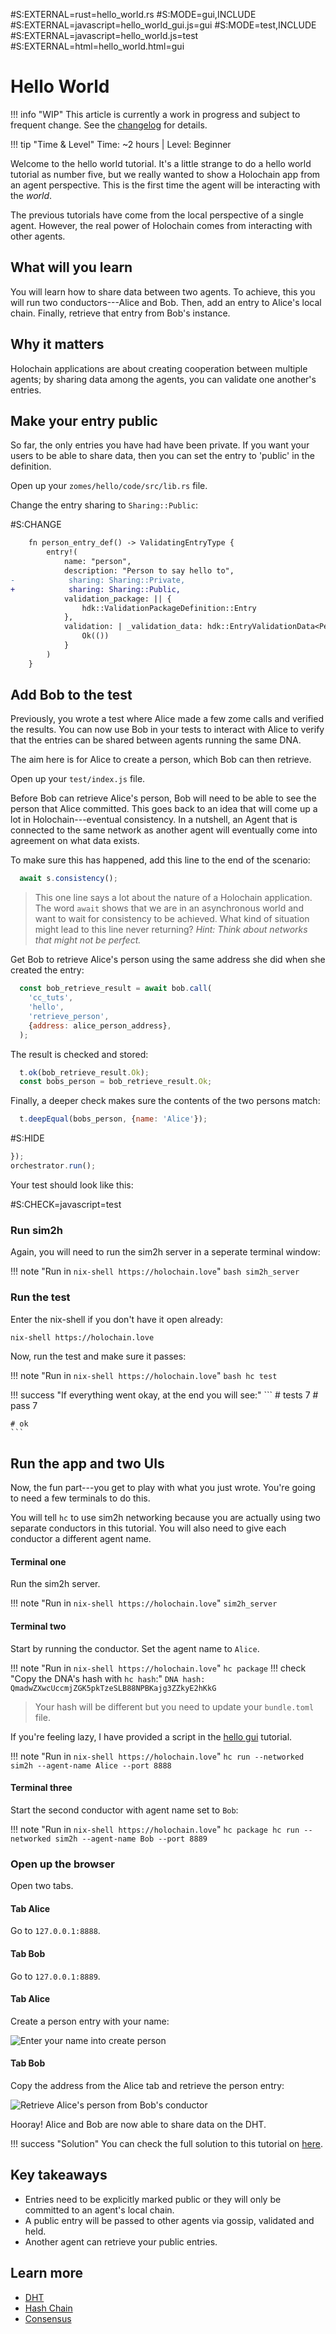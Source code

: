 \#S:EXTERNAL=rust=hello_world.rs
\#S:MODE=gui,INCLUDE
\#S:EXTERNAL=javascript=hello_world_gui.js=gui
\#S:MODE=test,INCLUDE
\#S:EXTERNAL=javascript=hello_world.js=test
\#S:EXTERNAL=html=hello_world.html=gui
# Hello World

!!! info "WIP"
    This article is currently a work in progress and subject to frequent change.
    See the [changelog](/docs/changelog) for details.

!!! tip "Time & Level"
    Time: ~2 hours | Level: Beginner

Welcome to the hello world tutorial. It's a little strange to do a hello world tutorial as number five, but we really wanted to show a Holochain app from an agent perspective. This is the first time the agent will be interacting with the _world_.

The previous tutorials have come from the local perspective of a single agent. However, the real power of Holochain comes from interacting with other agents.

## What will you learn
You will learn how to share data between two agents. To achieve, this you will run two conductors---Alice and Bob.
Then, add an entry to Alice's local chain. Finally, retrieve that entry from Bob's instance.

## Why it matters
Holochain applications are about creating cooperation between multiple agents; by sharing data among the agents, you can validate one another's entries.

## Make your entry public

So far, the only entries you have had have been private. If you want your users to be able to share data, then you can set the entry to 'public' in the definition.

Open up your `zomes/hello/code/src/lib.rs` file.

Change the entry sharing to `Sharing::Public`:

\#S:CHANGE
```diff
    fn person_entry_def() -> ValidatingEntryType {
        entry!(
            name: "person",
            description: "Person to say hello to",
-            sharing: Sharing::Private,
+            sharing: Sharing::Public,
            validation_package: || {
                hdk::ValidationPackageDefinition::Entry
            },
            validation: | _validation_data: hdk::EntryValidationData<Person>| {
                Ok(())
            }
        )
    }
```
<script id="asciicast-K0Vj50CIVNSYWr5RIbbrc6V3s" src="https://asciinema.org/a/K0Vj50CIVNSYWr5RIbbrc6V3s.js" async data-autoplay="true" data-loop="true"></script>

## Add Bob to the test

Previously, you wrote a test where Alice made a few zome calls and verified the results. You can now use Bob in your tests to interact with Alice to verify that the entries can be shared between agents running the same DNA.

The aim here is for Alice to create a person, which Bob can then retrieve.

Open up your `test/index.js` file.

Before Bob can retrieve Alice's person, Bob will need to be able to see the person that Alice committed. This goes back to an idea that will come up a lot in Holochain---eventual consistency. In a nutshell, an Agent that is connected to the same network as another agent will eventually come into agreement on what data exists.

To make sure this has happened, add this line to the end of the scenario:
```javascript
  await s.consistency();
```

> This one line says a lot about the nature of a Holochain application. The word `await` shows that we are in an asynchronous world and want to wait for consistency to be achieved. What kind of situation might lead to this line never returning? _Hint: Think about networks that might not be perfect._

Get Bob to retrieve Alice's person using the same address she did when she created the entry:

```javascript
  const bob_retrieve_result = await bob.call(
    'cc_tuts',
    'hello',
    'retrieve_person',
    {address: alice_person_address},
  );
```

The result is checked and stored:

```javascript
  t.ok(bob_retrieve_result.Ok);
  const bobs_person = bob_retrieve_result.Ok;
```

Finally, a deeper check makes sure the contents of the two persons match:

```javascript
  t.deepEqual(bobs_person, {name: 'Alice'});
```
\#S:HIDE
```javascript
});
orchestrator.run();
```
Your test should look like this:

\#S:CHECK=javascript=test

### Run sim2h
Again, you will need to run the sim2h server in a seperate terminal window:

!!! note "Run in `nix-shell https://holochain.love`"
    ```bash
    sim2h_server
    ```

### Run the test

Enter the nix-shell if you don't have it open already:

```bash
nix-shell https://holochain.love
```

Now, run the test and make sure it passes:

!!! note "Run in `nix-shell https://holochain.love`"
    ```bash
    hc test
    ```

!!! success "If everything went okay, at the end you will see:"
    ```
    # tests 7
    # pass  7

    # ok
    ```

## Run the app and two UIs

Now, the fun part---you get to play with what you just wrote.
You're going to need a few terminals to do this.

You will tell `hc` to use sim2h networking because you are actually
using two separate conductors in this tutorial.
You will also need to give each conductor a different agent name.

#### Terminal one
Run the sim2h server.

!!! note "Run in `nix-shell https://holochain.love`"
    ```
    sim2h_server
    ```

#### Terminal two
Start by running the conductor. Set the agent name to `Alice`.

!!! note "Run in `nix-shell https://holochain.love`"
    ```
    hc package
    ```
!!! check "Copy the DNA's hash with `hc hash`:"
    ```
    DNA hash: QmadwZXwcUccmjZGK5pkTzeSLB88NPBKajg3ZZkyE2hKkG
    ```
> Your hash will be different but you need to update your `bundle.toml` file.

If you're feeling lazy, I have provided a script in the [hello gui](../hello_gui/#run-the-bundle) tutorial.

!!! note "Run in `nix-shell https://holochain.love`"
    ```
    hc run --networked sim2h --agent-name Alice --port 8888
    ```


#### Terminal three
Start the second conductor with agent name set to `Bob`:

!!! note "Run in `nix-shell https://holochain.love`"
    ```
    hc package
    hc run --networked sim2h --agent-name Bob --port 8889
    ```


### Open up the browser

Open two tabs.

#### Tab Alice

Go to `127.0.0.1:8888`.

#### Tab Bob

Go to `127.0.0.1:8889`.

#### Tab Alice

Create a person entry with your name:

![Enter your name into create person](../../../img/hw_create_person.png)

#### Tab Bob

Copy the address from the Alice tab and retrieve the person entry:

![Retrieve Alice's person from Bob's conductor](../../../img/hw_retrieve_person.png)

Hooray! Alice and Bob are now able to share data on the DHT.

!!! success "Solution"
    You can check the full solution to this tutorial on [here](https://github.com/freesig/cc_tuts/tree/hello_world).

## Key takeaways
- Entries need to be explicitly marked public or they will only be committed to an agent's local chain.
- A public entry will be passed to other agents via gossip, validated and held.
- Another agent can retrieve your public entries.

## Learn more
- [DHT](https://www.educative.io/edpresso/what-is-a-distributed-hash-table)
- [Hash Chain](https://www.techopedia.com/definition/32920/hash-chain)
- [Consensus](https://holo.host/faq/how-does-holochain-manage-consensus-data-integrity/)
